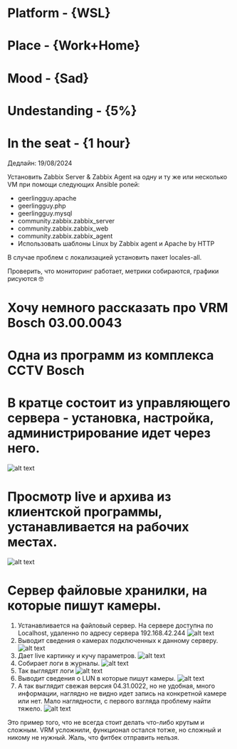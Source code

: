 # Platform     - {WSL}
# Place        - {Work+Home}
# Mood         - {Sad}
# Undestanding - {5%}
# In the seat  - {1 hour}

Дедлайн: 19/08/2024

Установить Zabbix Server & Zabbix Agent на одну и ту же или несколько VM при помощи следующих Ansible ролей:
- geerlingguy.apache
- geerlingguy.php
- geerlingguy.mysql
- community.zabbix.zabbix_server
- community.zabbix.zabbix_web
- community.zabbix.zabbix_agent
- Использовать шаблоны Linux by Zabbix agent и Apache by HTTP

В случае проблем с локализацией установить пакет locales-all.

Проверить, что мониторинг работает, метрики собираются, графики рисуются 🤓

# Хочу немного рассказать про VRM Bosch 03.00.0043
# Одна из программ из комплекса CCTV Bosch
# В кратце состоит из управляющего сервера - установка, настройка, администрирование идет через него.
![alt text](assets/vrm_8.png)
# Просмотр live и архива из клиентской программы, устанавливается на рабочих местах.
![alt text](assets/vrm_7.png)
# Сервер файловые хранилки, на которые пишут камеры.
1. Устанавливается на файловый сервер. На сервере доступна по Localhost, удаленно по адресу сервера 192.168.42.244
![alt text](assets/vrm_2.png)
2. Выводит сведения о камерах подключенных к данному серверу.
![alt text](assets/vrm_1.png)
3. Дает live картинку и кучу параметров.
![alt text](assets/vrm_3.png)
4. Собирает логи в журналы.
![alt text](assets/vrm_4.png)
5. Так выглядят логи
![alt text](assets/vrm_5.png)
6. Выводит сведения о LUN в которые пишут камеры.
![alt text](assets/vrm_6.png)
7. А так выглядит свежая версия 04.31.0022, но не удобная, много информации, 
наглядно не видно идет запись на конкретной камере или нет. Мало наглядности, 
с первого взгляда проблему найти тяжело.
![alt text](assets/vrm_9.png)

Это пример того, что не всегда стоит делать что-либо крутым и сложным.
VRM усложнили, функционал остался тотже, но сложный и никому не нужный.
Жаль, что фитбек отправить нельзя.


